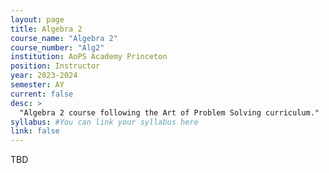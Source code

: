 ```yaml
---
layout: page
title: Algebra 2
course_name: "Algebra 2"
course_number: "Alg2"
institution: AoPS Academy Princeton
position: Instructor
year: 2023-2024
semester: AY
current: false
desc: >
  "Algebra 2 course following the Art of Problem Solving curriculum."
syllabus: #You can link your syllabus here
link: false
---
```


TBD
